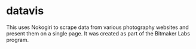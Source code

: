 datavis
=======

This uses Nokogiri to scrape data from various photography websites and present them on a single page. It was created as part of the Bitmaker Labs program.
